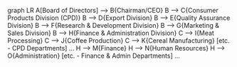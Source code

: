 graph LR
A[Board of Directors] --> B{Chairman/CEO}
B --> C{Consumer Products Division (CPD)}
B --> D{Export Division}
B --> E{Quality Assurance Division}
B --> F{Research & Development Division}
B --> G{Marketing & Sales Division}
B --> H{Finance & Administration Division}
C --> I{Meat Processing}
C --> J{Coffee Production}
C --> K{Cereal Manufacturing}
[etc. - CPD Departments]
...
H --> M{Finance}
H --> N{Human Resources}
H --> O{Administration}
[etc. - Finance & Admin Departments]
...
